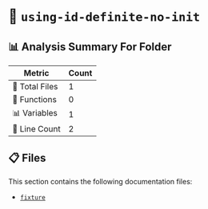 # 📁 `using-id-definite-no-init`

## 📊 Analysis Summary For Folder

| Metric | Count |
|--------|-------|
| 📁 Total Files | 1 |
| 🔧 Functions | 0 |
| 📊 Variables | 1 |
| 🔢 Line Count | 2 |


## 📋 Files

This section contains the following documentation files:

- [`fixture`](./fixture.md)
